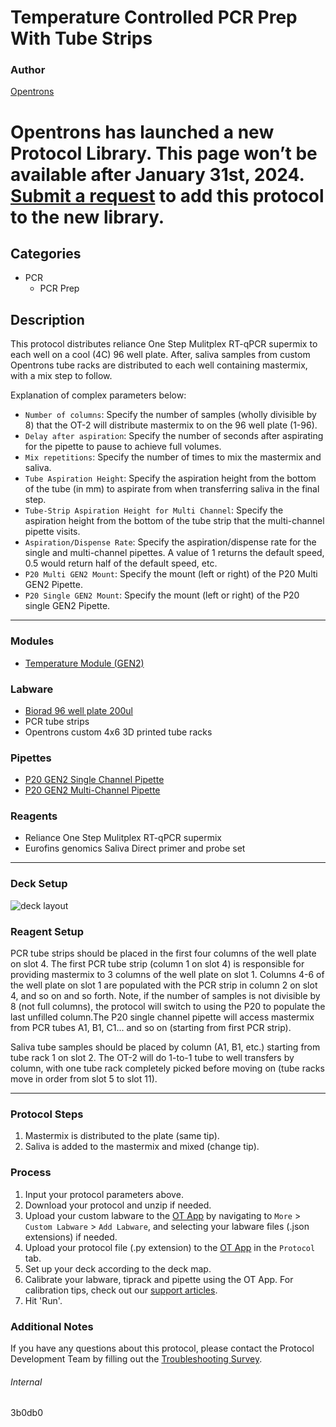 # Temperature Controlled PCR Prep With Tube Strips

### Author
[Opentrons](https://opentrons.com/)


# Opentrons has launched a new Protocol Library. This page won’t be available after January 31st, 2024. [Submit a request](https://docs.google.com/forms/d/e/1FAIpQLSdYYp9QCKow4nn0KlCVsMS3HX0eJ0N9O7-erajKvcpT0lWbSg/viewform) to add this protocol to the new library.

## Categories
* PCR
	* PCR Prep

## Description
This protocol distributes reliance One Step Mulitplex RT-qPCR supermix to each well on a cool (4C) 96 well plate. After, saliva samples from custom Opentrons tube racks are distributed to each well containing mastermix, with a mix step to follow.

Explanation of complex parameters below:
* `Number of columns`: Specify the number of samples (wholly divisible by 8) that the OT-2 will distribute mastermix to on the 96 well plate (1-96).
* `Delay after aspiration`: Specify the number of seconds after aspirating for the pipette to pause to achieve full volumes.
* `Mix repetitions`: Specify the number of times to mix the mastermix and saliva.
* `Tube Aspiration Height`: Specify the aspiration height from the bottom of the tube (in mm) to aspirate from when transferring saliva in the final step.
* `Tube-Strip Aspiration Height for Multi Channel`: Specify the aspiration height from the bottom of the tube strip that the multi-channel pipette visits.
* `Aspiration/Dispense Rate`: Specify the aspiration/dispense rate for the single and multi-channel pipettes. A value of 1 returns the default speed, 0.5 would return half of the default speed, etc. 
* `P20 Multi GEN2 Mount`: Specify the mount (left or right) of the P20 Multi GEN2 Pipette.
* `P20 Single GEN2 Mount`: Specify the mount (left or right) of the P20 single GEN2 Pipette.

---

### Modules
* [Temperature Module (GEN2)](https://shop.opentrons.com/collections/hardware-modules/products/tempdeck)

### Labware
* [Biorad 96 well plate 200ul](https://labware.opentrons.com/biorad_96_wellplate_200ul_pcr?category=wellPlate)
* PCR tube strips
* Opentrons custom 4x6 3D printed tube racks

### Pipettes
* [P20 GEN2 Single Channel Pipette](https://shop.opentrons.com/collections/ot-2-robot/products/single-channel-electronic-pipette)
* [P20 GEN2 Multi-Channel Pipette](https://shop.opentrons.com/collections/ot-2-robot/products/8-channel-electronic-pipette)

### Reagents
* Reliance One Step Mulitplex RT-qPCR supermix
* Eurofins genomics Saliva Direct primer and probe set

---

### Deck Setup

![deck layout](https://opentrons-protocol-library-website.s3.amazonaws.com/custom-README-images/3b0db0/Screen+Shot+2021-06-03+at+11.14.47+AM.png)

### Reagent Setup

PCR tube strips should be placed in the first four columns of the well plate on slot 4. The first PCR tube strip (column 1 on slot 4) is responsible for providing mastermix to 3 columns of the well plate on slot 1. Columns 4-6 of the well plate on slot 1 are populated with the PCR strip in column 2 on slot 4, and so on and so forth. Note, if the number of samples is not divisible by 8 (not full columns), the protocol will switch to using the P20 to populate the last unfilled column.The P20 single channel pipette will access mastermix from PCR tubes A1, B1, C1... and so on (starting from first PCR strip).

Saliva tube samples should be placed by column (A1, B1, etc.) starting from tube rack 1 on slot 2. The OT-2 will do 1-to-1 tube to well transfers by column, with one tube rack completely picked before moving on (tube racks move in order from slot 5 to slot 11).

---

### Protocol Steps
1. Mastermix is distributed to the plate (same tip).
2. Saliva is added to the mastermix and mixed (change tip).

### Process
1. Input your protocol parameters above.
2. Download your protocol and unzip if needed.
3. Upload your custom labware to the [OT App](https://opentrons.com/ot-app) by navigating to `More` > `Custom Labware` > `Add Labware`, and selecting your labware files (.json extensions) if needed.
4. Upload your protocol file (.py extension) to the [OT App](https://opentrons.com/ot-app) in the `Protocol` tab.
5. Set up your deck according to the deck map.
6. Calibrate your labware, tiprack and pipette using the OT App. For calibration tips, check out our [support articles](https://support.opentrons.com/en/collections/1559720-guide-for-getting-started-with-the-ot-2).
7. Hit 'Run'.

### Additional Notes
If you have any questions about this protocol, please contact the Protocol Development Team by filling out the [Troubleshooting Survey](https://protocol-troubleshooting.paperform.co/).

###### Internal
3b0db0
